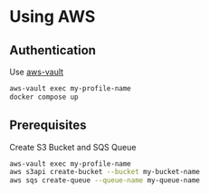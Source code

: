 # Using AWS

## Authentication

Use [aws-vault](https://github.com/99designs/aws-vault)

```bash
aws-vault exec my-profile-name
docker compose up
```

## Prerequisites

Create S3 Bucket and SQS Queue

```bash
aws-vault exec my-profile-name
aws s3api create-bucket --bucket my-bucket-name
aws sqs create-queue --queue-name my-queue-name
```
